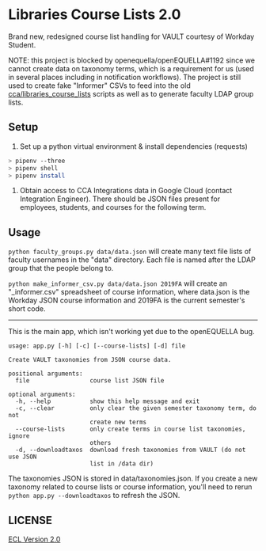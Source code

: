 # Libraries Course Lists 2.0

Brand new, redesigned course list handling for VAULT courtesy of Workday Student.

NOTE: this project is blocked by openequella/openEQUELLA#1192 since we cannot create data on taxonomy terms, which is a requirement for us (used in several places including in notification workflows). The project is still used to create fake "Informer" CSVs to feed into the old [cca/libraries_course_lists](https://github.com/cca/libraries_course_lists) scripts as well as to generate faculty LDAP group lists.

## Setup

1. Set up a python virtual environment & install dependencies (requests)

```sh
> pipenv --three
> pipenv shell
> pipenv install
```

1. Obtain access to CCA Integrations data in Google Cloud (contact Integration Engineer). There should be JSON files present for employees, students, and courses for the following term.

## Usage

`python faculty_groups.py data/data.json` will create many text file lists of faculty usernames in the "data" directory. Each file is named after the LDAP group that the people belong to.

`python make_informer_csv.py data/data.json 2019FA` will create an "\_informer.csv" spreadsheet of course information, where data.json is the Workday JSON course information and 2019FA is the current semester's short code.

----

This is the main app, which isn't working yet due to the openEQUELLA bug.

```
usage: app.py [-h] [-c] [--course-lists] [-d] file

Create VAULT taxonomies from JSON course data.

positional arguments:
  file                 course list JSON file

optional arguments:
  -h, --help           show this help message and exit
  -c, --clear          only clear the given semester taxonomy term, do not
                       create new terms
  --course-lists       only create terms in course list taxonomies, ignore
                       others
  -d, --downloadtaxos  download fresh taxonomies from VAULT (do not use JSON
                       list in /data dir)
```

The taxonomies JSON is stored in data/taxonomies.json. If you create a new taxonomy related to course lists or course information, you'll need to rerun `python app.py --downloadtaxos` to refresh the JSON.

## LICENSE

[ECL Version 2.0](https://opensource.org/licenses/ECL-2.0)

